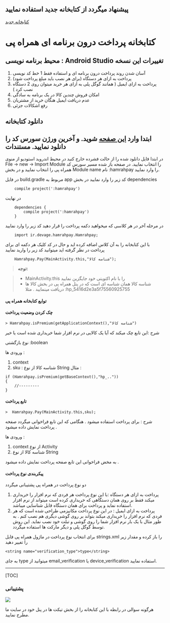 ## پیشنهاد میگردد از کتابخانه جدید استفاده نمایید 
[کتابخانه جدید](https://github.com/hamrahpay/HamrahPay)



کتابخانه پرداخت درون برنامه ای همراه پی
===================


محیط برنامه نویسی : Android Studio
تغییرات این نسخه
----------

 1. آسان شدن روند پرداخت درون برنامه ای و استفاده فقط 1 خط کد نویسی
 2. پرداخت به ازای هر دستگاه (برای هر نصب باید مبلغ پرداخت شود)
 3. پرداخت به ازای ایمیل ( همانند گوگل پلی به ازای هر خرید میتوان روی 2 دستگاه نصب کرد )
 4. امکان فروش چندین کالا در یک برنامه به سادگی
 5. عدم دریافت ایمیل هنگان خرید از مشتریان
 4. رفع اشکالات جزئی

دانلود کتابخانه
---------------
ابتدا وارد [این صفحه](https://github.com/hamrahpay/in-app-purchase/releases) شوید. و آخرین ورژن سورس کد را دانلود نمایید.
مستندات
-------------

در ابتدا فایل دانلود شده را از حالت فشرده خارج کنید 
در محیط اندروید استودیو از منوی File -> new -> Import Module را انتخاب نمایید.
در صفحه باز شده مسیر سورس کد همراه پی را انتخاب نمایید و در بخش Module name نام :hamrahpay را وارد نمایید.

در فایل build.gradle مربوط به app کد زیر را وارد نمایید
در بخش dependencies 
```
    compile project(':hamrahpay')
```
در نهایت 
```
    dependencies {
	    compile project(':hamrahpay')
    }

```
در مرحله آخر در هر کلاسی که میخواهید دکمه پرداخت را قرار دهید کد زیر را وارد نمایید
```
    import ir.devage.hamrahpay.Hamrahpay;

```
با این کتابخانه را به آن کلاس اضافه کرده اید و حال در کد کلیک هر دکمه ای برای پرداخت در نظر گرفته اید میتوانید کد زیر را وارید نمایید
```
    Hamrahpay.Pay(MainActivity.this,"شناسه کالا");
```


> **توجه:**

> - MainActivity.this را با نام اکتویتی خود جایگزین نمایید
> - شناسه کالا همان شناسه ای است که در پنل همراه پی در بخش کالا ها دریافت مینمایید . مثلا :‌hp_5416d2e3a5f75560925755


#### <i class="icon-file"></i> توابع کتابخانه همراه پی

#### چک کردن وضعیت پرداخت
```
> Hamrahpay.isPremium(getApplicationContext(),"شناسه کالا")
```
شرح :‌این تابع چک میکند که آیا یک کالایی در نرم افزار شما خریداری شده است یا خیر

نوع بازگشتی :‌boolean

ورودی ها :‌ 
 1. context
 2. sku : شناسه کالا از نوع String
مثال :‌
```
if (Hamrahpay.isPremium(getBaseContext(),"hp_.."))
{
    //---------
}
```
 

#### تابع پرداخت 
```
>  Hamrahpay.Pay(MainActivity.this,sku);
```
شرح :‌ برای پرداخت استفاده میشود . هنگامی که این تابع فراخوانی میگردد صفحه پرداخت نمایش داده میشود .

ورودی ها :‌

 

 1. context از نوع Activity
 2. شناسه کالا از نوع String

به مخض فراخوانی این تابع صفحه پرداخت نمایش داده میشود .

#### <i class="icon-file"></i> پیکربندی نوع پرداخت 
دو نوع پرداخت در همراه پی پشتیبانی میگردد

 1. پرداخت به ازای هر دستگاه :‌با این نوع پرداخت هر فردی که نرم افزار را خریداری میکند فقط بر روی همان دستگاهی که خریداری کرده است میتواند از نرم افزار استفاده نماید و پرداخت برای همان دستگاه قابل شناسایی میباشد.
 2. پرداخت به ازای ایمیل :‌ در این نوع پرداخت مکانیزمی طراحی شده است که هر فردی که نرم افزار را خریداری میکند بتواند بر روی گوشی دیگری هم نصب کنم . به طور مثال با یک بار نرم افزار شما را روی گوشی و تبلت خود نصب نماید. این روش توسط گوگل پلی و دیگر مارکت ها استفاده میگردد.

برای انتخاب نوع پرداخت در ماژول همراه پی فایل strings.xml را باز کرده و مقدار زیر را تغییر دهید
```
‍‍<string name="verification_type">type</string>
```
به جای type میتوانید از email_verification یا device_verification استفاده نمایید.



----------

[TOC]



### پشتیبانی

[![](https://hamrahpay.com/assets/home/theme/img/logo-red.png)](https://hamrahpay.com)

 هرگونه سوالی در رابطه با این کتابخانه را از بخش تیکت ها در پنل خود در سایت ما مطرح نمایید.
 
